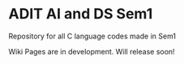 # ADIT AI and DS Sem1
Repository for all C language codes made in Sem1

Wiki Pages are in development. Will release soon!
